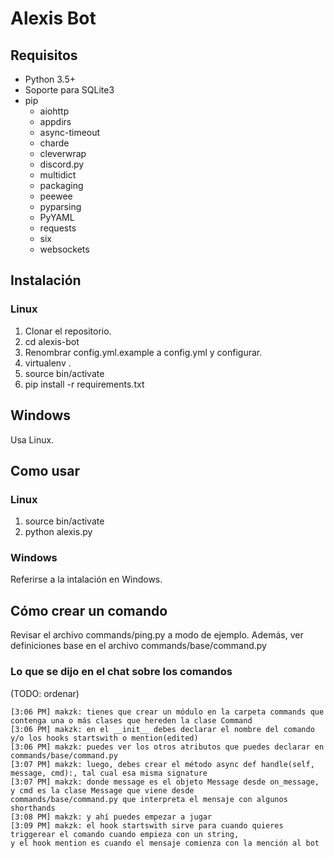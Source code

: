 # Alexis Bot

## Requisitos

* Python 3.5+
* Soporte para SQLite3
* pip
	* aiohttp
	* appdirs
	* async-timeout
	* charde
	* cleverwrap
	* discord.py
	* multidict
	* packaging
	* peewee
	* pyparsing
	* PyYAML
	* requests
	* six
	* websockets

## Instalación

### Linux

1. Clonar el repositorio.
2. cd alexis-bot
2. Renombrar config.yml.example a config.yml y configurar.
3. virtualenv .
4. source bin/activate
5. pip install -r requirements.txt

## Windows

Usa Linux.

## Como usar

### Linux

1. source bin/activate
2. python alexis.py

### Windows

Referirse a la intalación en Windows.

## Cómo crear un comando

Revisar el archivo commands/ping.py a modo de ejemplo.
Además, ver definiciones base en el archivo commands/base/command.py

### Lo que se dijo en el chat sobre los comandos
(TODO: ordenar)
```
[3:06 PM] makzk: tienes que crear un módulo en la carpeta commands que contenga una o más clases que hereden la clase Command
[3:06 PM] makzk: en el __init__ debes declarar el nombre del comando y/o los hooks startswith o mention(edited)
[3:06 PM] makzk: puedes ver los otros atributos que puedes declarar en commands/base/command.py
[3:07 PM] makzk: luego, debes crear el método async def handle(self, message, cmd):, tal cual esa misma signature
[3:07 PM] makzk: donde message es el objeto Message desde on_message, y cmd es la clase Message que viene desde
commands/base/command.py que interpreta el mensaje con algunos shorthands
[3:08 PM] makzk: y ahí puedes empezar a jugar
[3:09 PM] makzk: el hook startswith sirve para cuando quieres triggerear el comando cuando empieza con un string,
y el hook mention es cuando el mensaje comienza con la mención al bot
```